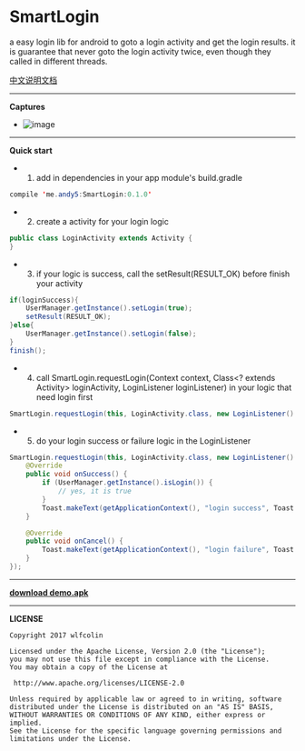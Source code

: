 # SmartLogin

a easy login lib for android to goto a login activity and get the login results. it is guarantee that never goto the login activity twice, even though they called in different threads.


[中文说明文档](https://github.com/wlfcolin/SmartLogin/blob/master/README-zh.md)


----------------------------------------------------------------------
**Captures**
* ![image](https://github.com/wlfcolin/SmartLogin/blob/master/capture/capture.gif)


----------------------------------------------------------------------

**Quick start**
* 1. add in dependencies in your app module's build.gradle
``` java
compile 'me.andy5:SmartLogin:0.1.0'
```

* 2. create a activity for your login logic
``` java
public class LoginActivity extends Activity {
}
```

* 3. if your logic is success, call the setResult(RESULT_OK) before finish your activity
``` java
if(loginSuccess){
    UserManager.getInstance().setLogin(true);
    setResult(RESULT_OK);
}else{
    UserManager.getInstance().setLogin(false);
}
finish();
```


* 4. call SmartLogin.requestLogin(Context context, Class<? extends Activity> loginActivity, LoginListener
                             loginListener) in your logic that need login first
``` java
SmartLogin.requestLogin(this, LoginActivity.class, new LoginListener() {...});
```


* 5. do your login success or failure logic in the LoginListener
``` java
SmartLogin.requestLogin(this, LoginActivity.class, new LoginListener() {
    @Override
    public void onSuccess() {
        if (UserManager.getInstance().isLogin()) {
            // yes, it is true
        }
        Toast.makeText(getApplicationContext(), "login success", Toast.LENGTH_SHORT).show();
    }

    @Override
    public void onCancel() {
        Toast.makeText(getApplicationContext(), "login failure", Toast.LENGTH_SHORT).show();
    }
});
```

----------------------------------------------------------------------
**[download demo.apk](https://github.com/wlfcolin/SmartLogin/blob/master/apk/demo.apk?raw=true)**


----------------------------------------------------------------------
**LICENSE**
```
Copyright 2017 wlfcolin

Licensed under the Apache License, Version 2.0 (the "License");
you may not use this file except in compliance with the License.
You may obtain a copy of the License at

 http://www.apache.org/licenses/LICENSE-2.0

Unless required by applicable law or agreed to in writing, software
distributed under the License is distributed on an "AS IS" BASIS,
WITHOUT WARRANTIES OR CONDITIONS OF ANY KIND, either express or implied.
See the License for the specific language governing permissions and
limitations under the License.
```

